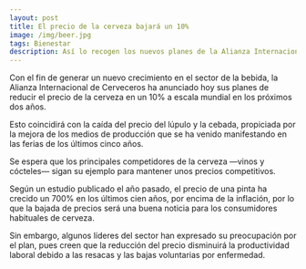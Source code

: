```yaml
---
layout: post
title: El precio de la cerveza bajará un 10%
image: /img/beer.jpg
tags: Bienestar
description: Así lo recogen los nuevos planes de la Alianza Internacional de Cerveceros.
---
```


Con el fin de generar un nuevo crecimiento en el sector de la bebida, la Alianza Internacional de Cerveceros ha anunciado hoy sus planes de reducir el precio de la cerveza en un 10% a escala mundial en los próximos dos años.

Esto coincidirá con la caída del precio del lúpulo y la cebada, propiciada por la mejora de los medios de producción que se ha venido manifestando en las ferias de los últimos cinco años.

Se espera que los principales competidores de la cerveza —vinos y cócteles— sigan su ejemplo para mantener unos precios competitivos.

Según un estudio publicado el año pasado, el precio de una pinta ha crecido un 700% en los últimos cien años, por encima de la inflación, por lo que la bajada de precios será una buena noticia para los consumidores habituales de cerveza.

Sin embargo, algunos líderes del sector han expresado su preocupación por el plan, pues creen que la reducción del precio disminuirá la productividad laboral debido a las resacas y las bajas voluntarias por enfermedad.
